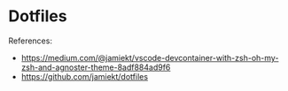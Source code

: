 # Dotfiles

References:
* https://medium.com/@jamiekt/vscode-devcontainer-with-zsh-oh-my-zsh-and-agnoster-theme-8adf884ad9f6
* https://github.com/jamiekt/dotfiles
